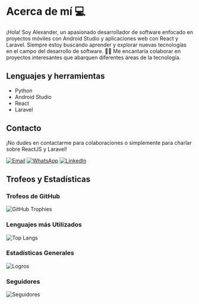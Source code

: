 # Acerca de mí 💻

¡Hola! Soy Alexander, un apasionado desarrollador de software enfocado en proyectos móviles con Android Studio y aplicaciones web con React y Laravel. Siempre estoy buscando aprender y explorar nuevas tecnologías en el campo del desarrollo de software. 👨‍💻 Me encantaría colaborar en proyectos interesantes que abarquen diferentes áreas de la tecnología.

## Lenguajes y herramientas
- Python
- Android Studio
- React
- Laravel

## Contacto

¡No dudes en contactarme para colaboraciones o simplemente para charlar sobre ReactJS y Laravel!

[![Email](https://img.shields.io/badge/Email-Contact%20Me-blue?style=flat-square&logo=gmail)](mailto:paulluna99@gmail.com)
[![WhatsApp](https://img.shields.io/badge/WhatsApp-Chat%20with%20Me-brightgreen?style=flat-square&logo=whatsapp)](https://wa.me/+593985726434)
[![LinkedIn](https://img.shields.io/badge/LinkedIn-Profile-blue?style=flat-square&logo=linkedin)](https://www.linkedin.com/in/alexander-luna-arteaga/)

## Trofeos y Estadísticas

### Trofeos de GitHub
![GitHub Trophies](https://github-profile-trophy.vercel.app/?username=Alexander-Luna&theme=dracula&column=7)

### Lenguajes más Utilizados
![Top Langs](https://github-readme-stats.vercel.app/api/top-langs/?username=Alexander-Luna&theme=github_dark&layout=compact)

### Estadísticas Generales
![Logros](https://github-readme-stats.vercel.app/api?username=Alexander-Luna&show_icons=true&theme=github_dark)

### Seguidores
![Seguidores](https://img.shields.io/github/followers/Alexander-Luna?label=Followers&style=social&theme=github_dark)




